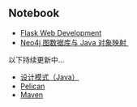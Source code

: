 ## Notebook
- [Flask Web Development][1]
- [Neo4j 图数据库与 Java 对象映射 ][2]

以下持续更新中…
- [设计模式（Java）][3]
- [Pelican][4]
- [Maven][5]

[1]:	/flask-web-development/flask-web-development.md
[2]:	/neo4j-graph-db-and-ogm/neo4j-graph-db-and-ogm.md
[3]:	/design-pattern-course/design-pattern-course.md
[4]:	/pelican/pelican.md
[5]:	/maven/maven.md